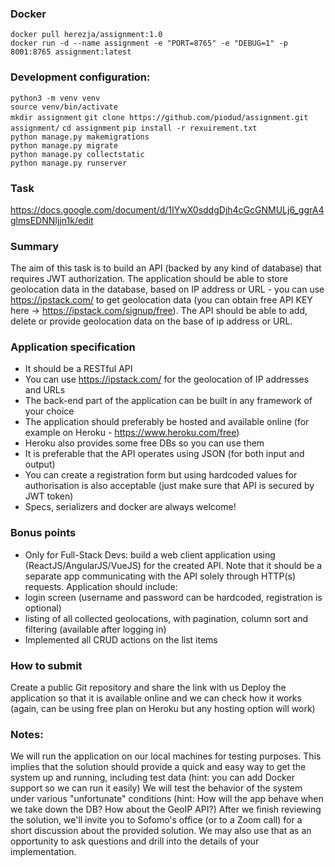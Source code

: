 ### Docker
`docker pull herezja/assignment:1.0`\
`docker run -d --name assignment -e "PORT=8765" -e "DEBUG=1" -p 8001:8765 assignment:latest`


### Development configuration:

`python3 -m venv venv`\
`source venv/bin/activate`\
``mkdir assignment``
`git clone https://github.com/piodud/assignment.git assignment/`
`cd assignment`
`pip install -r rexuirement.txt`\
`python manage.py makemigrations`\
`python manage.py migrate`\
`python manage.py collectstatic`\
`python manage.py runserver`


### Task
https://docs.google.com/document/d/1IYwX0sddgDjh4cGcGNMULj6_ggrA4glmsEDNNIjjn1k/edit

### Summary
The aim of this task is to build an API (backed by any kind of database) that requires JWT authorization. The application should be able to store geolocation data in the database, based on IP address or URL - you can use https://ipstack.com/ to get geolocation data (you can obtain free API KEY here -> https://ipstack.com/signup/free). The API should be able to add, delete or provide geolocation data on the base of ip address or URL. 

### Application specification
* It should be a RESTful API
* You can use https://ipstack.com/ for the geolocation of IP addresses and URLs
* The back-end part of the application can be built in any framework of your choice
* The application should preferably be hosted and available online (for example on Heroku - https://www.heroku.com/free)
* Heroku also provides some free DBs so you can use them
* It is preferable that the API operates using JSON (for both input and output)
* You can create a registration form but using hardcoded values for authorisation is also acceptable (just make sure that API is secured by JWT token)
* Specs, serializers and docker are always welcome!

### Bonus points
* Only for Full-Stack Devs: build a web client application using (ReactJS/AngularJS/VueJS) for the created API. Note that it should be a separate app communicating with the API solely through HTTP(s) requests. 
Application should include:
* login screen (username and password can be hardcoded, registration is optional)
* listing of all collected geolocations, with pagination, column sort and filtering (available after logging in)
* Implemented all CRUD actions on the list items

### How to submit
Create a public Git repository and share the link with us
Deploy the application so that it is available online and we can check how it works (again, can be using free plan on Heroku but any hosting option will work)

### Notes:
We will run the application on our local machines for testing purposes. This implies that the solution should provide a quick and easy way to get the system up and running, including test data (hint: you can add Docker support so we can run it easily)
We will test the behavior of the system under various "unfortunate" conditions (hint: How will the app behave when we take down the DB? How about the GeoIP API?)
After we finish reviewing the solution, we'll invite you to Sofomo's office (or to a Zoom call) for a short discussion about the provided solution. We may also use that as an opportunity to ask questions and drill into the details of your implementation.


